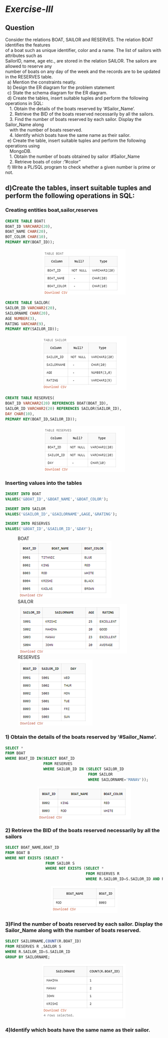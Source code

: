 # *Exercise-III*

## Question

Consider the relations BOAT, SAILOR and RESERVES. The relation BOAT identifies the features<br>
of a boat such as unique identifier, color and a name. The list of sailors with attributes such as<br>
SailorID, name, age etc., are stored in the relation SAILOR. The sailors are allowed to reserve any<br>
number of boats on any day of the week and the records are to be updated in the RESERVES table.<br>
&ensp;a) Mention the constraints neatly.<br>
&ensp;b) Design the ER diagram for the problem statement<br>
&ensp;c) State the schema diagram for the ER diagram.<br>
&ensp;d) Create the tables, insert suitable tuples and perform the following operations in SQL:<br>
&emsp;1. Obtain the details of the boats reserved by ‘#Sailor_Name’.<br>
&emsp;2. Retrieve the BID of the boats reserved necessarily by all the sailors.<br>
&emsp;3. Find the number of boats reserved by each sailor. Display the Sailor_Name along<br>
&emsp;with the number of boats reserved.<br>
&emsp;4. Identify which boats have the same name as their sailor.<br>
&ensp;e) Create the table, insert suitable tuples and perform the following operations using<br>
&emsp;MongoDB.<br>
&emsp;1. Obtain the number of boats obtained by sailor :#Sailor_Name<br>
&emsp;2. Retrieve boats of color :”#color”<br>
&ensp;f) Write a PL/SQL program to check whether a given number is prime or not.<br>


## d)Create the tables, insert suitable tuples and perform the following operations in SQL:
### Creating entities boat,sailor,reserves
```SQL
CREATE TABLE BOAT(
BOAT_ID VARCHAR2(20),
BOAT_NAME CHAR(20),
BOT_COLOR CHAR(10),
PRIMARY KEY(BOAT_ID));
```
<P ALIGN="CENTER"><IMG SRC="https://github.com/MXNXV-ERR/SQL_SCRIPTS/blob/main/IMGS/Q31.png?raw=True"></P>

```SQL
CREATE TABLE SAILOR(
SAILOR_ID VARCHAR2(20),
SAILORNAME CHAR(20),
AGE NUMBER(3),
RATING VARCHAR(9),
PRIMARY KEY(SAILOR_ID));
```
<P ALIGN="CENTER"><IMG SRC="https://github.com/MXNXV-ERR/SQL_SCRIPTS/blob/main/IMGS/Q32.png?raw=True"></P>

```SQL
CREATE TABLE RESERVES(
BOAT_ID VARCHAR2(20) REFERENCES BOAT(BOAT_ID),
SAILOR_ID VARCHAR2(20) REFERENCES SAILOR(SAILOR_ID),
DAY CHAR(10),
PRIMARY KEY(BOAT_ID,SAILOR_ID));
```
<P ALIGN="CENTER"><IMG SRC="https://github.com/MXNXV-ERR/SQL_SCRIPTS/blob/main/IMGS/Q33.png?raw=True"></P>

### Inserting values into the tables
```SQL
INSERT INTO BOAT
VALUES('&BOAT_ID','&BOAT_NAME','&BOAT_COLOR');
```
```SQL
INSERT INTO SAILOR
VALUES('&SAILOR_ID','&SAILORNAME',&AGE,'&RATING');
```
```SQL
INSERT INTO RESERVES
VALUES('&BOAT_ID','&SAILOR_ID','&DAY');
```
<FIGURE>
<FIGCAPTION>BOAT</FIGCAPTION>
<IMG SRC="https://github.com/MXNXV-ERR/SQL_SCRIPTS/blob/main/IMGS/Q34.png?raw=True">
<FIGCAPTION>SAILOR</FIGCAPTION>
<IMG SRC="https://github.com/MXNXV-ERR/SQL_SCRIPTS/blob/main/IMGS/Q35.png?raw=True">
<FIGCAPTION>RESERVES</FIGCAPTION>
<IMG SRC="https://github.com/MXNXV-ERR/SQL_SCRIPTS/blob/main/IMGS/Q36.png?raw=True">
</FIGURE>


### 1) Obtain the details of the boats reserved by ‘#Sailor_Name’.
```SQL
SELECT *
FROM BOAT
WHERE BOAT_ID IN(SELECT BOAT_ID
                 FROM RESERVES
                 WHERE SAILOR_ID IN (SELECT SAILOR_ID
                                     FROM SAILOR
                                     WHERE SAILORNAME='MANAV'));
```
<P ALIGN="CENTER"><IMG SRC="https://github.com/MXNXV-ERR/SQL_SCRIPTS/blob/main/IMGS/Q3D1.png?raw=True"></P>

### 2) Retrieve the BID of the boats reserved necessarily by all the sailors
```SQL
SELECT BOAT_NAME,BOAT_ID
FROM BOAT B
WHERE NOT EXISTS (SELECT *
                  FROM SAILOR S
                  WHERE NOT EXISTS (SELECT * 
                                    FROM RESERVES R
                                    WHERE R.SAILOR_ID=S.SAILOR_ID AND R.BOAT_ID=B.BOAT_ID)) ;
```
<P ALIGN="CENTER"><IMG SRC="https://github.com/MXNXV-ERR/SQL_SCRIPTS/blob/main/IMGS/Q3D2.png?raw=True"></P>


### 3)Find the number of boats reserved by each sailor. Display the Sailor_Name along with the number of boats reserved.
```SQL
SELECT SAILORNAME,COUNT(R.BOAT_ID)
FROM RESERVES R ,SAILOR S
WHERE R.SAILOR_ID=S.SAILOR_ID
GROUP BY SAILORNAME;
```
<P ALIGN="CENTER"><IMG SRC="https://github.com/MXNXV-ERR/SQL_SCRIPTS/blob/main/IMGS/Q3D3.png?raw=True"></P>

### 4)Identify which boats have the same name as their sailor.
```SQL
```